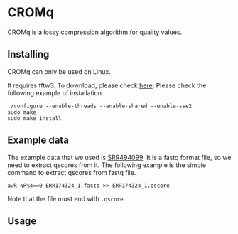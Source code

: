 # CROMq
CROMq is a lossy compression algorithm for quality values.

## Installing
CROMq can only be used on Linux.

It requires fftw3. To download, please check [here](http://www.fftw.org/download.html).
Please check the following example of installation.

```
./configure --enable-threads --enable-shared --enable-sse2
sudo make
sudo make install
```

## Example data
The example data that we used is [SRR494099](https://www.ebi.ac.uk/ena/data/view/SRR494099).
It is a fastq format file, so we need to extract qscores from it.
The following example is the simple command to extract qscores from fastq file.

```
awk NR%4==0 ERR174324_1.fastq >> ERR174324_1.qscore
```

Note that the file must end with `.qscore`.

## Usage
